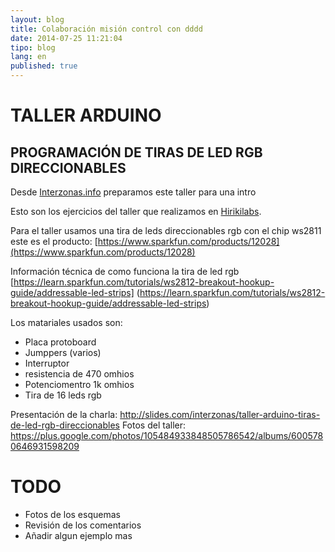 ```yaml
---
layout: blog
title: Colaboración misión control con dddd
date: 2014-07-25 11:21:04
tipo: blog
lang: en
published: true
---
```


TALLER ARDUINO
==============

PROGRAMACIÓN DE TIRAS DE LED RGB DIRECCIONABLES
-----------------------------------------------

<!--mas-->

Desde [Interzonas.info](http://interzonas.info) preparamos este taller para una intro

Esto son los ejercicios del taller que realizamos en [Hirikilabs](http://hirikilabs.tabakalera.eu/).

Para el taller usamos una tira de leds direccionables rgb con el chip ws2811 este es el producto:
[https://www.sparkfun.com/products/12028](https://www.sparkfun.com/products/12028)

Información técnica de como funciona la tira de led rgb [https://learn.sparkfun.com/tutorials/ws2812-breakout-hookup-guide/addressable-led-strips] (https://learn.sparkfun.com/tutorials/ws2812-breakout-hookup-guide/addressable-led-strips)

Los matariales usados son:

* Placa protoboard
* Jumppers (varios)
* Interruptor
* resistencia de 470 omhios
* Potenciomentro 1k omhios
* Tira de 16 leds rgb

Presentación de la charla: http://slides.com/interzonas/taller-arduino-tiras-de-led-rgb-direccionables
Fotos del taller:  https://plus.google.com/photos/105484933848505786542/albums/6005780646931598209

TODO
====

* Fotos de los esquemas
* Revisión de los comentarios
* Añadir algun ejemplo mas
